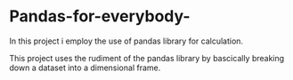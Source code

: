 # Pandas-for-everybody-

In this project i employ the use of pandas library for calculation.

This project uses the rudiment of the pandas library by bascically breaking down a dataset into a dimensional frame.


